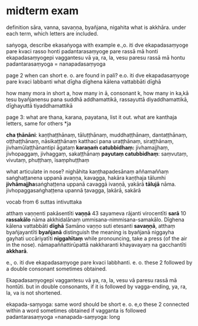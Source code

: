 # midterm exam
definition sāra, vanna, savaṇṇa, byañjana, nigahita
what is akkhāra.
under each term, which letters are included.

saṅyoga, describe ekasaṅyoga with example
e.,o. iti dve ekapadasaṃyoge pare kvaci rasso honti
padantarasaṃyoge pare rassā mā honti
ekapadasaṃyogepi vaggantesu vā ya, ra, la, vesu paresu rassā mā hontu
padantarasaṃyoga = nanapadasaṃyoga



page 2
when can short e. o. are found in pali?
e.o. iti dve ekapadasaṃyoge pare kvaci labbanti
what dīgha
dīghena kālena vattabbāti dīghā

how many mora in short a, how many in ā, consonant k, how many in ka,kā
tesu byañjanensu pana suddhā addhamattikā, rassayuttā diyaddhamattikā, dīghayuttā tiyaddhamattikā

page 3:
what are thana, karana, payatana, list it out.
what are kanthaja letters, same for others \*ja

**cha ṭhānāni**: kaṇṭhaṭṭhānaṃ, tāluṭṭhānaṃ, muddhaṭṭhānaṃ, dantaṭṭhānaṃ, oṭṭhaṭṭhānaṃ, nāsikaṭṭhānaṃ
katthaci pana uraṭṭhānaṃ, siraṭṭhānaṃ, jivhamūlaṭṭhānantipi āgataṃ
**karaṇaṁ catubbidhaṃ:** jivhamajjhaṃ, jivhopaggaṃ, jivhaggaṃ, sakaṭṭhānaṃ
**payutaṃ catubbidhaṃ**: saṃvutaṃ, vivutaṃ, phuṭṭhaṃ, īsaṃphuṭṭhaṃ

what articulate in nose? nighāhita 
kaṇṭhapadesānaṃ aññamaññaṃ saṅghaṭṭanena uppanā avaṇṇa, kavagga, hakāra kaṇṭhaja
tālumhi **jivhāmajjha**saṅghaṭṭena uppanā cavaggā ivaṇṇā, yakārā **tālujā** nāma.
jivhopaggasaṅghaṭṭena upannā ṭavagga, ḷakārā, sakārā 



vocab from 6 suttas intivuttaka

atthaṃ vaṇṇenti pakāsentīti **vaṇṇā** 43
sayameva rājanti virocentīti **sarā** 10
    **rassakālo** nāma akkhidalānaṃ ummisana-nimmisana-samakālo.
    Dīghena kālena vattabbāti **dīghā**
Samāno vaṇṇo suti etesanti **savaṇṇā**, 
atthaṃ  byañjayantīti **byañjanā**
distinguish the meaning is byañjanā
niggayha gayhati uccāriyatīti **niggahītaṃ**
while pronouncing, take a press (of the air in the nose).
nāmapaññattirūpattā nakkharanti khayavayaṃ na gacchantīti **akkharā**.


e., o. iti dve ekapadasaṃyoge pare kvaci labbhanti.
e. o. these 2 followed by a double consonant sometimes obtained.

Ekapadasaṃyogepi vaggantesu vā ya, ra, la, vesu vā paresu rassā mā hontūti.
but in double consonants, if it is followed by vagga-ending, ya, ra, la, va is not shortened.

ekapada-saṃyoga: same word should be short e. o.
	e,o these 2 connected within a word sometimes obtained
	if vagganta is followed 
padantarasaṃyoga =nanapada-saṃyoga: long